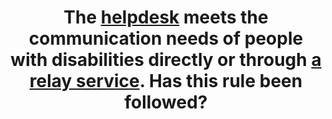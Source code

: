 ---
title: The [helpdesk](#helpline) meets the communication needs of people with disabilities directly or through [a relay service](#relay-service). Has this rule been followed?
---